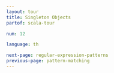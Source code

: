 ```yaml
---
layout: tour
title: Singleton Objects
partof: scala-tour

num: 12

language: th

next-page: regular-expression-patterns
previous-page: pattern-matching
---
```

